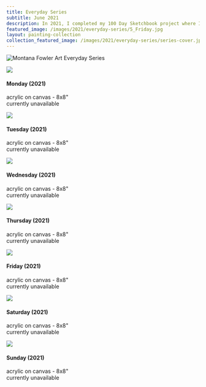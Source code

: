 ```yaml
---
title: Everyday Series
subtitle: June 2021
description: In 2021, I completed my 100 Day Sketchbook project where I developed a daily art practice.  Making art every day, even if just for a few minutes, taught me that showing up makes all the difference.  Out of that 100 Sketchbook Day Project came these seven 8x8" mini abstract paintings, and it felt fitting to name them after the days of the week. 
featured_image: /images/2021/everyday-series/5_Friday.jpg
layout: painting-collection
collection_featured_image: /images/2021/everyday-series/series-cover.jpg
---
```


![Montana Fowler Art Everyday Series](/website/images/2021/everyday-series/series-cover.jpg)

<!-- Monday Painting -->
<div class="container-1">
  <div class="box-image-left">
    <img src="/website/images/2021/everyday-series/1_Monday.jpg">
  </div>
  <div class="box-description-right">
    <h4>Monday (2021)</h4>
    <p>acrylic on canvas -  
    	8x8" <br>
    currently unavailable</p>
  </div>
</div>

<!-- Tuesday Painting -->
<div class="container-1">
  <div class="box-image-right">
    <img src="/website/images/2021/everyday-series/2_Tuesday.jpg">
  </div>
  <div class="box-description-left">
    <h4>Tuesday (2021)</h4>
    <p>acrylic on canvas -  
    	8x8" <br>
    currently unavailable</p>
  </div>
</div>

<!-- Wednesday Painting -->
<div class="container-1">
  <div class="box-image-left">
    <img src="/website/images/2021/everyday-series/3_Wednesday.jpg">
  </div>
  <div class="box-description-right">
    <h4>Wednesday (2021)</h4>
    <p>acrylic on canvas -  
    	8x8" <br>
    currently unavailable</p>
  </div>
</div>

<!-- Thursday Painting -->
<div class="container-1">
  <div class="box-image-right">
    <img src="/website/images/2021/everyday-series/4_Thursday.jpg">
  </div>
  <div class="box-description-left">
    <h4>Thursday (2021)</h4>
    <p>acrylic on canvas -  
    	8x8" <br>
    currently unavailable</p>
  </div>
</div>

<!-- Friday Painting -->
<div class="container-1">
  <div class="box-image-left">
    <img src="/website/images/2021/everyday-series/5_Friday.jpg">
  </div>
  <div class="box-description-right">
    <h4>Friday (2021)</h4>
    <p>acrylic on canvas -  
    	8x8" <br>
    currently unavailable</p>
  </div>
</div>

<!-- Saturday Painting -->
<div class="container-1">
  <div class="box-image-right">
    <img src="/website/images/2021/everyday-series/6_Saturday.jpg">
  </div>
  <div class="box-description-left">
    <h4>Saturday (2021)</h4>
    <p>acrylic on canvas -  
    	8x8" <br>
    currently unavailable</p>
  </div>
</div>

<!-- Sunday Painting -->
<div class="container-1">
  <div class="box-image-left">
    <img src="/website/images/2021/everyday-series/7_Sunday.jpg">
  </div>
  <div class="box-description-right">
    <h4>Sunday (2021)</h4>
    <p>acrylic on canvas -  
    	8x8" <br>
    currently unavailable</p>
  </div>
</div>


